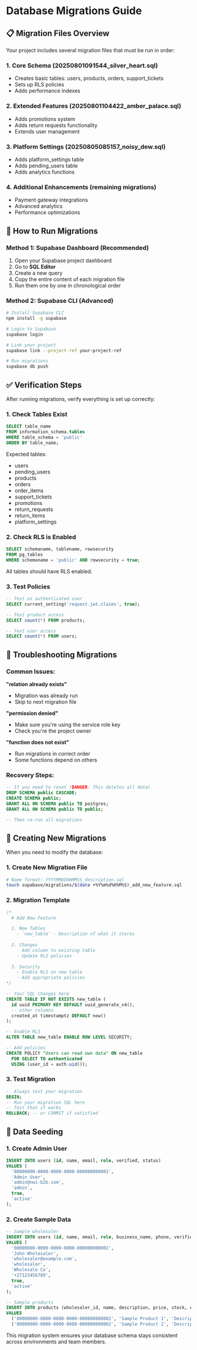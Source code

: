 # Database Migrations Guide

## 📋 Migration Files Overview

Your project includes several migration files that must be run in order:

### 1. Core Schema (20250801091544_silver_heart.sql)
- Creates basic tables: users, products, orders, support_tickets
- Sets up RLS policies
- Adds performance indexes

### 2. Extended Features (20250801104422_amber_palace.sql)
- Adds promotions system
- Adds return requests functionality
- Extends user management

### 3. Platform Settings (20250805085157_noisy_dew.sql)
- Adds platform_settings table
- Adds pending_users table
- Adds analytics functions

### 4. Additional Enhancements (remaining migrations)
- Payment gateway integrations
- Advanced analytics
- Performance optimizations

## 🚀 How to Run Migrations

### Method 1: Supabase Dashboard (Recommended)
1. Open your Supabase project dashboard
2. Go to **SQL Editor**
3. Create a new query
4. Copy the entire content of each migration file
5. Run them one by one in chronological order

### Method 2: Supabase CLI (Advanced)
```bash
# Install Supabase CLI
npm install -g supabase

# Login to Supabase
supabase login

# Link your project
supabase link --project-ref your-project-ref

# Run migrations
supabase db push
```

## ✅ Verification Steps

After running migrations, verify everything is set up correctly:

### 1. Check Tables Exist
```sql
SELECT table_name 
FROM information_schema.tables 
WHERE table_schema = 'public'
ORDER BY table_name;
```

Expected tables:
- users
- pending_users
- products
- orders
- order_items
- support_tickets
- promotions
- return_requests
- return_items
- platform_settings

### 2. Check RLS is Enabled
```sql
SELECT schemaname, tablename, rowsecurity 
FROM pg_tables 
WHERE schemaname = 'public' AND rowsecurity = true;
```

All tables should have RLS enabled.

### 3. Test Policies
```sql
-- Test as authenticated user
SELECT current_setting('request.jwt.claims', true);

-- Test product access
SELECT count(*) FROM products;

-- Test user access
SELECT count(*) FROM users;
```

## 🔧 Troubleshooting Migrations

### Common Issues:

**"relation already exists"**
- Migration was already run
- Skip to next migration file

**"permission denied"**
- Make sure you're using the service role key
- Check you're the project owner

**"function does not exist"**
- Run migrations in correct order
- Some functions depend on others

### Recovery Steps:
```sql
-- If you need to reset (DANGER: This deletes all data)
DROP SCHEMA public CASCADE;
CREATE SCHEMA public;
GRANT ALL ON SCHEMA public TO postgres;
GRANT ALL ON SCHEMA public TO public;

-- Then re-run all migrations
```

## 📝 Creating New Migrations

When you need to modify the database:

### 1. Create New Migration File
```bash
# Name format: YYYYMMDDHHMMSS_description.sql
touch supabase/migrations/$(date +%Y%m%d%H%M%S)_add_new_feature.sql
```

### 2. Migration Template
```sql
/*
  # Add New Feature

  1. New Tables
    - `new_table` - Description of what it stores
  
  2. Changes
    - Add column to existing table
    - Update RLS policies
  
  3. Security
    - Enable RLS on new table
    - Add appropriate policies
*/

-- Your SQL changes here
CREATE TABLE IF NOT EXISTS new_table (
  id uuid PRIMARY KEY DEFAULT uuid_generate_v4(),
  -- other columns
  created_at timestamptz DEFAULT now()
);

-- Enable RLS
ALTER TABLE new_table ENABLE ROW LEVEL SECURITY;

-- Add policies
CREATE POLICY "Users can read own data" ON new_table
  FOR SELECT TO authenticated
  USING (user_id = auth.uid());
```

### 3. Test Migration
```sql
-- Always test your migration
BEGIN;
-- Run your migration SQL here
-- Test that it works
ROLLBACK; -- or COMMIT if satisfied
```

## 🔄 Data Seeding

### 1. Create Admin User
```sql
INSERT INTO users (id, name, email, role, verified, status)
VALUES (
  '00000000-0000-0000-0000-000000000001',
  'Admin User',
  'admin@nwi-b2b.com',
  'admin',
  true,
  'active'
);
```

### 2. Create Sample Data
```sql
-- Sample wholesaler
INSERT INTO users (id, name, email, role, business_name, phone, verified, status)
VALUES (
  '00000000-0000-0000-0000-000000000002',
  'John Wholesaler',
  'wholesaler@example.com',
  'wholesaler',
  'Wholesale Co',
  '+27123456789',
  true,
  'active'
);

-- Sample products
INSERT INTO products (wholesaler_id, name, description, price, stock, category)
VALUES 
  ('00000000-0000-0000-0000-000000000002', 'Sample Product 1', 'Description', 99.99, 100, 'Electronics'),
  ('00000000-0000-0000-0000-000000000002', 'Sample Product 2', 'Description', 149.99, 50, 'Clothing');
```

This migration system ensures your database schema stays consistent across environments and team members.